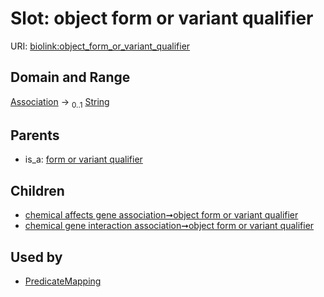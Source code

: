 
# Slot: object form or variant qualifier




URI: [biolink:object_form_or_variant_qualifier](https://w3id.org/biolink/vocab/object_form_or_variant_qualifier)


## Domain and Range

[Association](Association.md) &#8594;  <sub>0..1</sub> [String](types/String.md)

## Parents

 *  is_a: [form or variant qualifier](form_or_variant_qualifier.md)

## Children

 *  [chemical affects gene association➞object form or variant qualifier](chemical_affects_gene_association_object_form_or_variant_qualifier.md)
 *  [chemical gene interaction association➞object form or variant qualifier](chemical_gene_interaction_association_object_form_or_variant_qualifier.md)

## Used by

 * [PredicateMapping](PredicateMapping.md)
